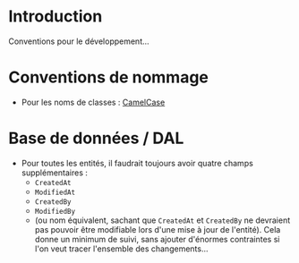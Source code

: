 # Introduction #

Conventions pour le développement...


# Conventions de nommage #

  * Pour les noms de classes : [CamelCase](http://fr.wikipedia.org/wiki/CamelCase)

# Base de données / DAL #

  * Pour toutes les entités, il faudrait toujours avoir quatre champs supplémentaires :
    * `CreatedAt`
    * `ModifiedAt`
    * `CreatedBy`
    * `ModifiedBy`
    * (ou nom équivalent, sachant que `CreatedAt` et `CreatedBy` ne devraient pas pouvoir être modifiable lors d'une mise à jour de l'entité). Cela donne un minimum de suivi, sans ajouter d'énormes contraintes si l'on veut tracer l'ensemble des changements...